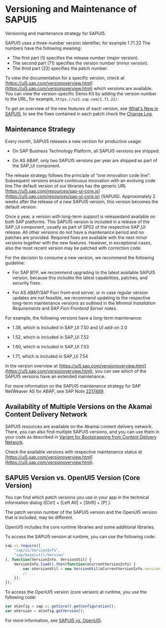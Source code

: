 <!-- loio91f021426f4d1014b6dd926db0e91070 -->

# Versioning and Maintenance of SAPUI5

Versioning and maintenance strategy for SAPUI5.



SAPUI5 uses a three-number version identifier, for example 1.71.22 The numbers have the following meaning:

-   The first part \(1\) specifies the release number \(major version\).
-   The second part \(71\) specifies the version number \(minor version\).
-   The third part \(22\) specifies the patch number.

To view the documentation for a specific version, check at [https://ui5.sap.com/versionoverview.html](https://ui5.sap.com/versionoverview.html) which versions are available. You can view the version-specific Demo Kit by adding the version number to the URL, for example, `https://ui5.sap.com/1.71.22/`.

To get an overview of the new features of each version, see [What's New in SAPUI5](../01_Whats-New/what-s-new-in-sapui5-99ac68a.md), to see the fixes contained in each patch check the [Change Log](https://ui5.sap.com/#/releasenotes.html).



<a name="loio91f021426f4d1014b6dd926db0e91070__section_dpk_pcw_dz"/>

## Maintenance Strategy

Every month, SAPUI5 releases a new version for productive usage:

-   On SAP Business Technology Platform, all SAPUI5 versions are shipped.

-   On AS ABAP, only two SAPUI5 versions per year are shipped as part of the SAP\_UI component.


The release strategy follows the principle of “one innovation code line”: Subsequent versions ensure continuous innovation with an evolving code line.The default version of our libraries has the generic URL [https://ui5.sap.com/resources/sap-ui-core.js](https://ui5.sap.com/resources/sap-ui-core.js) \(SAPUI5\). Approximately 2 weeks after the release of a new SAPUI5 version, this version becomes the default version.

Once a year, a version with long-term support is releasedand available on both SAP platforms. This SAPUI5 version is included in a release of the SAP\_UI component, usually as part of SP02 of the respective SAP\_UI release. All other versions do not have a maintenance period and no patches are provided. Required fixes are available with the next minor versions together with the new features. However, in exceptional cases, also the most recent version may be patched with correction code.

For the decision to consume a new version, we recommend the following guideline:

-   For SAP BTP, we recommend upgrading to the latest available SAPUI5 version, because this includes the latest capabilities, patches, and security fixes.

-   For AS ABAP/SAP Fiori front-end server, or in case regular version updates are not feasible, we recommend updating to the respective long-term maintenance versions as outlined in the *Minimal Installation Requirements* and *SAP Fiori Frontend Server* notes.


For example, the following versions have a long-term maintenance:

-   1.38, which is included in SAP\_UI 7.50 and UI add-on 2.0

-   1.52, which is included in SAP\_UI 7.52

-   1.60, which is included in SAP\_UI 7.53

-   1.71, which is included in SAP\_UI 7.54


In the version overview at [https://ui5.sap.com/versionoverview.html](https://ui5.sap.com/versionoverview.html), you can see which of the SAPUI5 versions have an extended maintenance.

For more information on the SAPUI5 maintenance strategy for SAP NetWeaver AS for ABAP, see SAP Note [2217489](https://launchpad.support.sap.com/#/notes/2217489).



## Availability of Multiple Versions on the Akamai Content Delivery Network

SAPUI5 resources are available on the Akamai content delivery network. There, you can also find multiple SAPUI5 versions, and you can use them in your code as described in [Variant for Bootstrapping from Content Delivery Network](../04_Essentials/variant-for-bootstrapping-from-content-delivery-network-2d3eb2f.md).

Check the available versions with respective maintenance status at [https://ui5.sap.com/versionoverview.html](https://ui5.sap.com/versionoverview.html).



<a name="loio91f021426f4d1014b6dd926db0e91070__section_b1g_xcw_dz"/>

## SAPUI5 Version vs. OpenUI5 Version \(Core Version\)

You can find which patch versions you use in your app in the technical information dialog \([Ctrl\] + [Left Alt\] + [Shift\] + [P\] \).

The patch version number of the SAPUI5 version and the OpenUI5 version that is included, may be different.

OpenUI5 includes the core runtime libraries and some additional libraries.

To access the SAPUI5 version at runtime, you can use the following code:

```js
sap.ui.require([
    "sap/ui/VersionInfo",
    "sap/base/util/Version"
], function(VersionInfo, VersionUtil) {
    VersionInfo.load().then(function(oCurrentVersionInfo) {
        var oVersionUtil = new VersionUtil(oCurrentVersionInfo.version);
        // ...
    });
});
```

To access the OpenUI5 version \(core version\) at runtime, you use the following code:

```js
var oConfig = sap.ui.getCore().getConfiguration();
var oVersion = oConfig.getVersion();

```

For more information, see [SAPUI5 vs. OpenUI5](sapui5-vs-openui5-5982a97.md).

